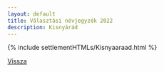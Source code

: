 ```yaml
---
layout: default
title: Választási névjegyzék 2022
description: Kisnyárád
---
```


{% include settlementHTMLs/Kisnyaaraad.html %}

[Vissza](../)